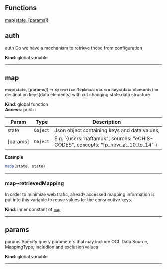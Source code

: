 ## Functions

<dl>
<dt>
    <a href="#map">map(state, [params])</a></dt>
</dl>

## auth

auth
Do we have a mechanism to retrieve those from configuration

**Kind**: global variable  

* * *

## map

map(state, [params]) ⇒ <code>Operation</code>
Replaces source keys(data elements) to destination keys(data elements) with out changing state.data structure

**Kind**: global function  
**Access**: public  

| Param | Type | Description |
| --- | --- | --- |
| state | <code>Object</code> | Json object containing keys and data values; |
| [params] | <code>Object</code> | E.g. `{users:"haftamuk", sources: "eCHIS-CODES", concepts: "fp_new_at_10_to_14" } |

**Example**  
```js
mapp(state, state)
```

* * *

<a name="map..retrievedMapping"></a>

### map~retrievedMapping
In order to minimize web trafic, already accessed mapping
information is put into this variable to
reuse values for the consucutive keys.

**Kind**: inner constant of [<code>map</code>](#map)  

* * *

## params

params
Specify query parameters that may include OCL Data Source, MappingType, includion and exclusion values

**Kind**: global variable  

* * *

